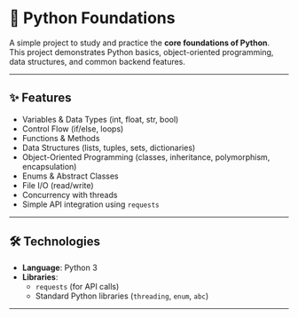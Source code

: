# 🐍 Python Foundations

A simple project to study and practice the **core foundations of Python**.  
This project demonstrates Python basics, object-oriented programming, data structures, and common backend features.

---

## ✨ Features
- Variables & Data Types (int, float, str, bool)
- Control Flow (if/else, loops)
- Functions & Methods
- Data Structures (lists, tuples, sets, dictionaries)
- Object-Oriented Programming (classes, inheritance, polymorphism, encapsulation)
- Enums & Abstract Classes
- File I/O (read/write)
- Concurrency with threads
- Simple API integration using `requests`

---

## 🛠 Technologies
- **Language**: Python 3
- **Libraries**: 
  - `requests` (for API calls)
  - Standard Python libraries (`threading`, `enum`, `abc`)

---

